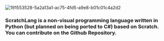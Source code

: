 ![191553528-5a2a13a1-ac75-4fd5-a9e8-b01c01c4a2d2](https://user-images.githubusercontent.com/113939594/199380470-ebd292ae-ae06-415a-85a5-577c99bc3236.png)

### ScratchLang is a non-visual programming language written in Python (but planned on being ported to C#) based on Scratch. You can contribute on the Github Repository.
